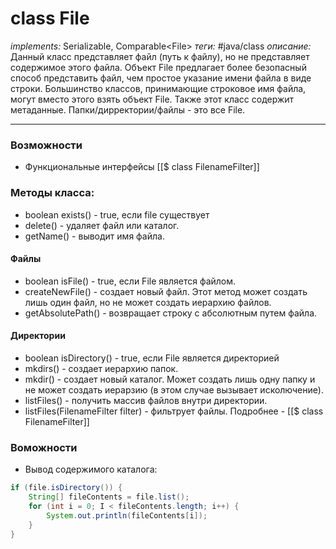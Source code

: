 # class File
*implements:* Serializable, Comparable\<File>
*теги:* #java/class 
*описание:* Данный класс представляет файл (путь к файлу), но не представляет содержимое этого файла. Объект File предлагает более безопасный способ представить файл, чем простое указание имени файла в виде строки. Большинство классов, принимающие строковое имя файла, могут вместо этого взять объект File. Также этот класс содержит метаданные. Папки/дирректории/файлы - это все File.

---
### Возможности
- Функциональные интерфейсы [[$ class FilenameFilter]]
	
### Методы класса:
- boolean exists() - true, если file существует
- delete() - удаляет файл или каталог.
- getName() - выводит имя файла.

#### Файлы
- boolean isFile() - true, если File является файлом.
- createNewFile() - создает новый файл. Этот метод может создать лишь один файл, но не может создать иерархию файлов.
- getAbsolutePath() - возвращает строку с абсолютным путем файла.

#### Директории
- boolean isDirectory() - true, если File является директорией
- mkdirs() - создает иерархию папок.
- mkdir() - создает новый каталог. Может создать лишь одну папку и не может создать иерарзию (в этом случае вызывает исколючение).
- listFiles() - получить массив файлов внутри директории.
- listFiles(FilenameFilter filter) - фильтрует файлы. Подробнее - [[$ class FilenameFilter]]
	
### Воможности

- Вывод содержимого каталога:

```java
if (file.isDirectory()) {
	String[] fileContents = file.list();
	for (int i = 0; I < fileContents.length; i++) {
		System.out.println(fileContents[i]);
	}
}
```